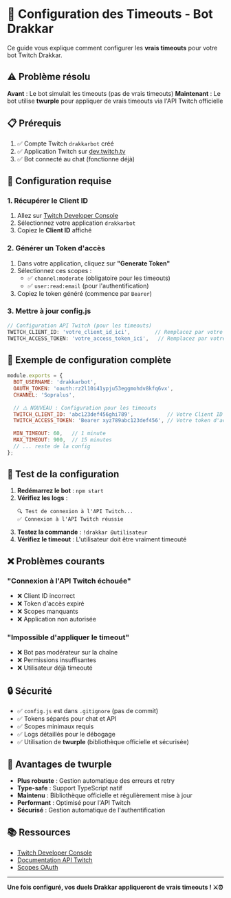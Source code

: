 # 🔧 Configuration des Timeouts - Bot Drakkar

Ce guide vous explique comment configurer les **vrais timeouts** pour votre bot Twitch Drakkar.

## ⚠️ Problème résolu

**Avant** : Le bot simulait les timeouts (pas de vrais timeouts)
**Maintenant** : Le bot utilise **twurple** pour appliquer de vrais timeouts via l'API Twitch officielle

## 📋 Prérequis

1. ✅ Compte Twitch `drakkarbot` créé
2. ✅ Application Twitch sur [dev.twitch.tv](https://dev.twitch.tv/console)
3. ✅ Bot connecté au chat (fonctionne déjà)

## 🔑 Configuration requise

### 1. Récupérer le Client ID
1. Allez sur [Twitch Developer Console](https://dev.twitch.tv/console)
2. Sélectionnez votre application `drakkarbot`
3. Copiez le **Client ID** affiché

### 2. Générer un Token d'accès
1. Dans votre application, cliquez sur **"Generate Token"**
2. Sélectionnez ces scopes :
   - ✅ `channel:moderate` (obligatoire pour les timeouts)
   - ✅ `user:read:email` (pour l'authentification)
3. Copiez le token généré (commence par `Bearer`)

### 3. Mettre à jour config.js
```javascript
// Configuration API Twitch (pour les timeouts)
TWITCH_CLIENT_ID: 'votre_client_id_ici',        // Remplacez par votre Client ID
TWITCH_ACCESS_TOKEN: 'votre_access_token_ici',   // Remplacez par votre token
```

## 📝 Exemple de configuration complète

```javascript
module.exports = {
  BOT_USERNAME: 'drakkarbot',
  OAUTH_TOKEN: 'oauth:rz2l10i41ypju53eggmohdv8kfq6vx',
  CHANNEL: 'Sopralus',
  
  // ⚠️ NOUVEAU : Configuration pour les timeouts
  TWITCH_CLIENT_ID: 'abc123def456ghi789',           // Votre Client ID
  TWITCH_ACCESS_TOKEN: 'Bearer xyz789abc123def456', // Votre token d'accès
  
  MIN_TIMEOUT: 60,   // 1 minute
  MAX_TIMEOUT: 900,  // 15 minutes
  // ... reste de la config
};
```

## 🧪 Test de la configuration

1. **Redémarrez le bot** : `npm start`
2. **Vérifiez les logs** :
   ```
   🔍 Test de connexion à l'API Twitch...
   ✅ Connexion à l'API Twitch réussie
   ```
3. **Testez la commande** : `!drakkar @utilisateur`
4. **Vérifiez le timeout** : L'utilisateur doit être vraiment timeouté

## ❌ Problèmes courants

### "Connexion à l'API Twitch échouée"
- ❌ Client ID incorrect
- ❌ Token d'accès expiré
- ❌ Scopes manquants
- ❌ Application non autorisée

### "Impossible d'appliquer le timeout"
- ❌ Bot pas modérateur sur la chaîne
- ❌ Permissions insuffisantes
- ❌ Utilisateur déjà timeouté

## 🔒 Sécurité

- ✅ `config.js` est dans `.gitignore` (pas de commit)
- ✅ Tokens séparés pour chat et API
- ✅ Scopes minimaux requis
- ✅ Logs détaillés pour le débogage
- ✅ Utilisation de **twurple** (bibliothèque officielle et sécurisée)

## 🚀 Avantages de twurple

- **Plus robuste** : Gestion automatique des erreurs et retry
- **Type-safe** : Support TypeScript natif
- **Maintenu** : Bibliothèque officielle et régulièrement mise à jour
- **Performant** : Optimisé pour l'API Twitch
- **Sécurisé** : Gestion automatique de l'authentification

## 📚 Ressources

- [Twitch Developer Console](https://dev.twitch.tv/console)
- [Documentation API Twitch](https://dev.twitch.tv/docs/api)
- [Scopes OAuth](https://dev.twitch.tv/docs/authentication/scopes)

---

**Une fois configuré, vos duels Drakkar appliqueront de vrais timeouts ! ⚔️⏰**
